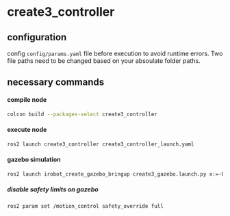 # create3_controller

## configuration 
config ``config/params.yaml`` file before execution to avoid runtime errors.
Two file paths need to be changed based on your absoulate folder paths. 

## necessary commands

#### compile node
```bash 
colcon build --packages-select create3_controller
```

#### execute node 
```bash
ros2 launch create3_controller create3_controller_launch.yaml 
```

#### gazebo simulation 
```bash
ros2 launch irobot_create_gazebo_bringup create3_gazebo.launch.py x:=-0.5 y:=1.76
```

##### disable safety limits on gazebo 
```bash
ros2 param set /motion_control safety_override full
```


